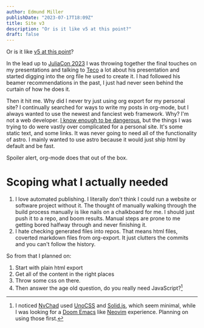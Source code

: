 ```yaml
---
author: Edmund Miller
publishDate: "2023-07-17T18:09Z"
title: Site v3
description: "Or is it like v5 at this point?"
draft: false
---
```


Or is it like [v5 at this point](personal-rewrite.org)?

In the lead up to [JuliaCon 2023](https://juliacon.org/2023/) I was
throwing together the final touches on my presentations and talking to
[Teco](https://tecosaur.net/) a lot about his presentation and started
digging into the org file he used to create it. I had followed his
beamer recommendations in the past, I just had never seen behind the
curtain of how he does it.

Then it hit me. Why did I never try just using org export for my
personal site? I continually searched for ways to write my posts in
org-mode, but I always wanted to use the newest and fanciest web
framework. Why? I\'m not a web developer. [I know enough to be
dangerous](learn-react.org), but the things I was trying to do were
vastly over complicated for a personal site. It\'s some static text, and
some links. It was never going to need all of the functionality of
astro. I mainly wanted to use astro because it would just ship html by
default and be fast.

Spoiler alert, org-mode does that out of the box.

# Scoping what I actually needed

1.  I love automated publishing. I literally don\'t think I could run a
    website or software project without it. The thought of manually
    walking through the build process manually is like nails on a
    chalkboard for me. I should just push it to a repo, and boom
    results. Manual steps are prone to me getting bored halfway through
    and never finishing it.
2.  I hate checking generated files into repos. That means html files,
    coverted markdown files from org-export. It just clutters the
    commits and you can\'t follow the history.

So from that I planned on:

1.  Start with plain html export
2.  Get all of the content in the right places
3.  Throw some css on there.
4.  Then answer the age old question, do you really need JavaScript?[^1]

[^1]: I noticed [NvChad](https://nvchad.com/) used
    [UnoCSS](https://unocss.dev/) and
    [Solid.js](https://www.solidjs.com/), which seem minimal, while I
    was looking for a [Doom
    Emacs](https://github.com/doomemacs/doomemacs) like
    [Neovim](https://neovim.io/) experience. Planning on using those
    first.
